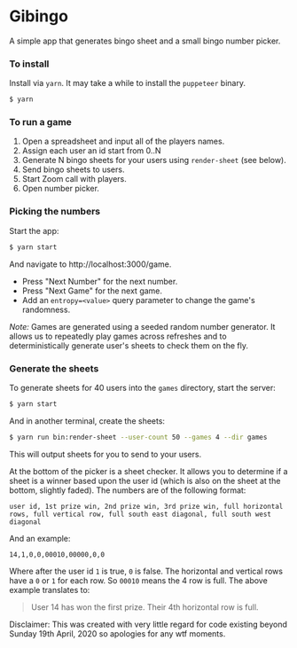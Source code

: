 # Gibingo
A simple app that generates bingo sheet and a small bingo number picker.

### To install
Install via `yarn`. It may take a while to install the `puppeteer` binary.

```sh
$ yarn
```

### To run a game
1. Open a spreadsheet and input all of the players names.
2. Assign each user an id start from 0..N
3. Generate N bingo sheets for your users using `render-sheet` (see below).
4. Send bingo sheets to users.
5. Start Zoom call with players.
6. Open number picker.

### Picking the numbers
Start the app:

```sh
$ yarn start
```

And navigate to http://localhost:3000/game.

* Press "Next Number" for the next number.
* Press "Next Game" for the next game.
* Add an `entropy=<value>` query parameter to change the game's randomness.

*Note:* Games are generated using a seeded random number generator. It allows us to repeatedly play games across refreshes and to deterministically generate user's sheets to check them on the fly.

### Generate the sheets
To generate sheets for 40 users into the `games` directory, start the server:

```sh
$ yarn start
```

And in another terminal, create the sheets:

```sh
$ yarn run bin:render-sheet --user-count 50 --games 4 --dir games
```

This will output sheets for you to send to your users.

At the bottom of the picker is a sheet checker. It allows you to determine if a sheet is a winner based upon the user id (which is also on the sheet at the bottom, slightly faded). The numbers are of the following format:

```
user id, 1st prize win, 2nd prize win, 3rd prize win, full horizontal rows, full vertical row, full south east diagonal, full south west diagonal
```

And an example:

```
14,1,0,0,00010,00000,0,0
```

Where after the user id `1` is true, `0` is false. The horizontal and vertical rows have a `0` or `1` for each row. So `00010` means the 4 row is full. The above example translates to:

> User 14 has won the first prize. Their 4th horizontal row is full.

Disclaimer: This was created with very little regard for code existing beyond Sunday 19th April, 2020 so apologies for any wtf moments.